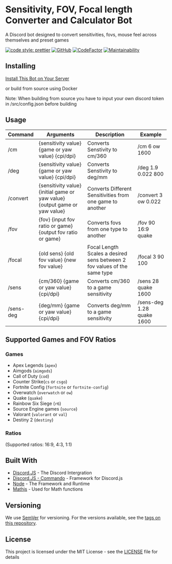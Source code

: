 # Sensitivity, FOV, Focal length Converter and Calculator Bot

A Discord bot designed to convert sensitivities, fovs, mouse feel across themselves and preset games

[![code style: prettier](https://img.shields.io/badge/code_style-prettier-ff69b4.svg?style=flat-square)](https://github.com/prettier/prettier)
[![GitHub](https://img.shields.io/github/license/AnimaFPS/FPSMath-bot?style=flat-square)](https://github.com/AnimaFPS/FPSMath-bot/blob/main/LICENSE)
[![CodeFactor](https://www.codefactor.io/repository/github/animafps/fpsmath-bot/badge/main?style=flat-square)](https://www.codefactor.io/repository/github/animafps/fpsmath-bot/overview/main)
[![Maintainability](https://api.codeclimate.com/v1/badges/20fb6301e34833db7822/maintainability)](https://codeclimate.com/github/AnimaFPS/FPSMath-bot/maintainability)

## Installing

[Install This Bot on Your Server](https://discordapp.com/api/oauth2/authorize?client_id=792712521546465301&scope=bot&permissions=10240)

or build from source using Docker

Note: When building from source you have to input your own discord token in /src/config.json before building

## Usage

| Command  | Arguments                                                                  | Description                                                              | Example             |
| -------- | -------------------------------------------------------------------------- | ------------------------------------------------------------------------ | ------------------- |
| /cm      | {sensitivity value} {game or yaw value} {cpi/dpi}                          | Converts Senstivity to cm/360                                            | /cm 6 ow 1600       |
| /deg     | {sensitivity value} {game or yaw value} {cpi/dpi}                          | Converts Senstivity to deg/mm                                            | /deg 1.9 0.022 800  |
| /convert | {sensitivity value} {initial game or yaw value} {output game or yaw value} | Converts Different Sensitivities from one game to another                | /convert 3 ow 0.022 |
| /fov     | {fov} {input fov ratio or game} {output fov ratio or game}                 | Converts fovs from one type to another                                   | /fov 90 16:9 quake  |
| /focal   | {old sens} {old fov value} {new fov value}                                 | Focal Length Scales a desired sens between 2 fov values of the same type | /focal 3 90 100     |
| /sens    | {cm/360} {game or yaw value} {cpi/dpi}                                     | Converts cm/360 to a game sensitivity                                    | /sens 28 quake 1600  |
| /sens-deg| {deg/mm} {game or yaw value} {cpi/dpi}                                     | Converts deg/mm to a game sensitivity                                    | /sens-deg 1.28 quake 1600  |

## Supported Games and FOV Ratios

### Games

- Apex Legends (`apex`)
- Aimgods (`aimgods`)
- Call of Duty (`cod`)
- Counter Strike(`cs` or `csgo`)
- Fortnite Config (`fortnite` or `fortnite-config`)
- Overwatch (`overwatch` or `ow`)
- Quake (`quake`)
- Rainbow Six Siege (`r6`)
- Source Engine games (`source`)
- Valorant (`valorant` or `val`)
- Destiny 2 (`destiny`)

### Ratios

(Supported ratios: 16:9, 4:3, 1:1)

## Built With

- [Discord.JS](https://github.com/discordjs/discord.js) - The Discord Intergration
- [Discord.JS - Commando](https://github.com/discordjs/commando) - Framework for Discord.js
- [Node](https://nodejs.org/) - The Framework and Runtime
- [Mathjs](https://mathjs.org/) - Used for Math functions

## Versioning

We use [SemVer](http://semver.org/) for versioning. For the versions available, see the [tags on this repository](https://github.com/AnimaFPS/FPSMath-bot/tags).

## License

This project is licensed under the MIT License - see the [LICENSE](LICENSE) file for details